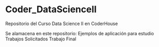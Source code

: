 # Coder_DataScienceII
Repositorio del Curso Data Science II en CoderHouse

Se alamacena en este repositorio:
Ejemplos de aplicación para estudio
Trabajos Solicitados
Trabajo Final

